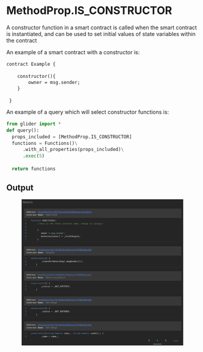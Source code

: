 # MethodProp.IS\_CONSTRUCTOR

A constructor function in a smart contract is called when the smart contract is instantiated, and can be used to set initial values of state variables within the contract

An example of a smart contract with a constructor is:

```solidity
contract Example {
    
    constructor(){
    	owner = msg.sender;
    }
    
 }
```

An example of a query which will select constructor functions is:

```python
from glider import *
def query():
  props_included = [MethodProp.IS_CONSTRUCTOR]
  functions = Functions()\
      .with_all_properties(props_included)\
      .exec(5)

  return functions
```

## Output

<figure><img src="../../../.gitbook/assets/image (5) (1) (1) (1) (1) (1) (1).png" alt=""><figcaption></figcaption></figure>
